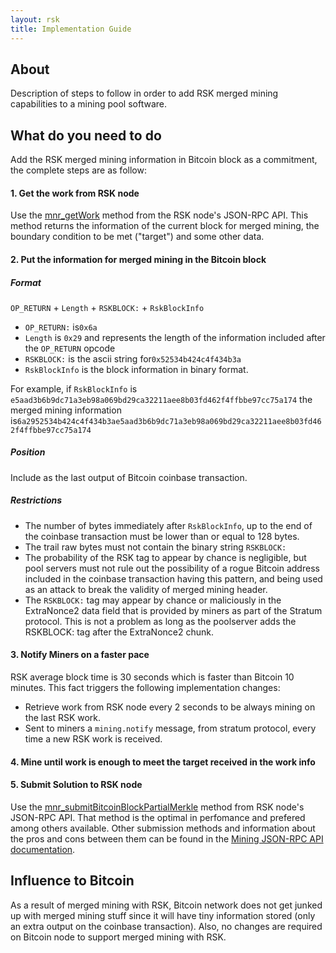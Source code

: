 ```yaml
---
layout: rsk
title: Implementation Guide
---
```


## About

Description of steps to follow in order to add RSK merged mining capabilities to a mining pool software.

## What do you need to do

Add the RSK merged mining information in Bitcoin block as a commitment, the complete steps are as follow:

#### 1. Get the work from RSK node

Use the [mnr_getWork](/develop/json-rpc-api#mnr_getwork) method from the RSK node's JSON-RPC API. This method returns the information of the current block for merged mining, the boundary condition to be met ("target") and some other data.

#### 2. Put the information for merged mining in the Bitcoin block
    
##### Format

`OP_RETURN` + `Length` + `RSKBLOCK:` + `RskBlockInfo`

* `OP_RETURN:` is`0x6a` 
* `Length` is `0x29` and represents the length of the information included after the `OP_RETURN` opcode
* `RSKBLOCK:` is the ascii string for`0x52534b424c4f434b3a` 
* `RskBlockInfo` is the block information in binary format. 

For example, if `RskBlockInfo` is `e5aad3b6b9dc71a3eb98a069bd29ca32211aee8b03fd462f4ffbbe97cc75a174` 
    the merged mining information is`6a2952534b424c4f434b3ae5aad3b6b9dc71a3eb98a069bd29ca32211aee8b03fd462f4ffbbe97cc75a174`

##### Position

Include as the last output of Bitcoin coinbase transaction. 

##### Restrictions

- The number of bytes immediately after `RskBlockInfo`, up to the end of the coinbase transaction must be lower than or equal to 128 bytes.
- The trail raw bytes must not contain the binary string `RSKBLOCK:`
- The probability of the RSK tag to appear by chance is negligible, but pool servers must not rule out the possibility of a rogue Bitcoin address included in the coinbase transaction having this pattern, and being used as an attack to break the validity of merged mining header.
- The `RSKBLOCK:` tag may appear by chance or maliciously in the ExtraNonce2 data field that is provided by miners as part of the Stratum protocol. This is not a problem as long as the poolserver adds the RSKBLOCK: tag after the ExtraNonce2 chunk.

#### 3. Notify Miners on a faster pace

RSK average block time is 30 seconds which is faster than Bitcoin 10 minutes. This fact triggers the following implementation changes:
* Retrieve work from RSK node every 2 seconds to be always mining on the last RSK work. 
* Sent to miners a `mining.notify` message, from stratum protocol, every time a new RSK work is received.

#### 4. Mine until work is enough to meet the target received in the work info

#### 5. Submit Solution to RSK node

Use the [mnr_submitBitcoinBlockPartialMerkle](/develop/json-rpc-api#mnr_submitbitcoinblockpartialmerkle) method from RSK node's JSON-RPC API. That method is the optimal in perfomance and prefered among others available. 
Other submission methods and information about the pros and cons between them can be found in the [Mining JSON-RPC API documentation](/develop/json-rpc-api).

## Influence to Bitcoin

As a result of merged mining with RSK, Bitcoin network does not get junked up with merged mining stuff since it will have tiny information stored (only an extra output on the coinbase transaction). Also, no changes are required on Bitcoin node to support merged mining with RSK.
